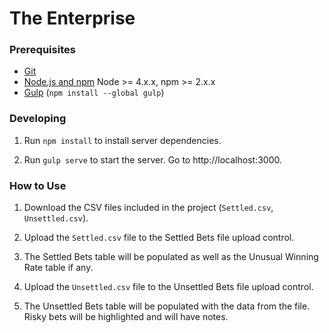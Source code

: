 # The Enterprise

### Prerequisites

- [Git](https://git-scm.com/)
- [Node.js and npm](nodejs.org) Node >= 4.x.x, npm >= 2.x.x
- [Gulp](http://gulpjs.com/) (`npm install --global gulp`)

### Developing
1. Run `npm install` to install server dependencies.

2. Run `gulp serve` to start the server. Go to http://localhost:3000.

### How to Use
1. Download the CSV files included in the project (`Settled.csv`, `Unsettled.csv`).

2. Upload the `Settled.csv` file to the Settled Bets file upload control.

3. The Settled Bets table will be populated as well as the Unusual Winning Rate table if any.

4. Upload the `Unsettled.csv` file to the Unsettled Bets file upload control.

5. The Unsettled Bets table will be populated with the data from the file. Risky bets will be highlighted and will have notes.
